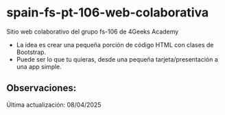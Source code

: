 # spain-fs-pt-106-web-colaborativa

Sitio web colaborativo del grupo fs-106 de 4Geeks Academy

- La idea es crear una pequeña porción de código HTML con clases de Bootstrap.
- Puede ser lo que tu quieras, desde una pequeña tarjeta/presentación a una app simple.

Observaciones:
-

Última actualización: 08/04/2025
